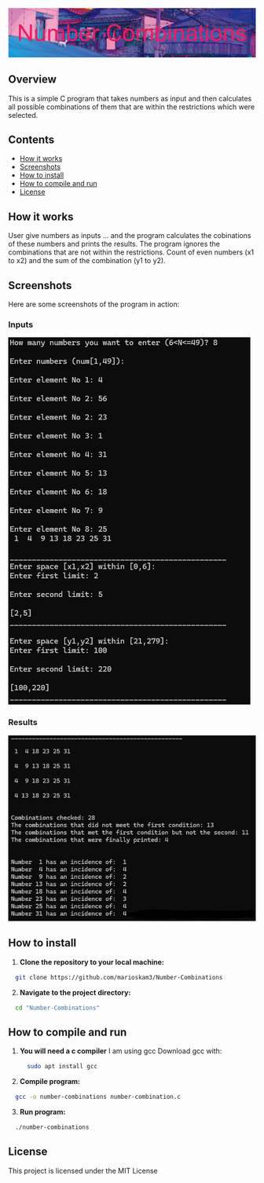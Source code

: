 ![ProjectLogo](/Project-Logo-&-Screenshots/Number_Combinations.png)

## Overview

This is a simple C program that takes numbers as input and then calculates all possible combinations of them that are within the restrictions which were selected.

## Contents

- [How it works](#How-it-works)
- [Screenshots](#Screenshots)
- [How to install](#How-to-install)
- [How to compile and run](How-to-compile-and-run)
- [License](#License)


## How it works

User give numbers as inputs ... and the program calculates the cobinations of these numbers and prints the results.
The program ignores the combinations that are not within the restrictions.
Count of even numbers (x1 to x2) and the sum of the combination (y1 to y2). 

## Screenshots

Here are some screenshots of the program in action:

### Inputs

![screenshot-1](/Project-Logo-&-Screenshots/Screenshot_1.png)

### Results

![screenshot-2](/Project-Logo-&-Screenshots/Screenshot_2.png)

## How to install

1. **Clone the repository to your local machine:**
  ```bash
    git clone https://github.com/marioskam3/Number-Combinations
  ```

2. **Navigate to the project directory:**
  ```bash
    cd "Number-Combinations"
  ```

## How to compile and run

1. **You will need a c compiler**
    I am using gcc
    Download gcc with:
    ```bash
      sudo apt install gcc
    ```

2. **Compile program:**
  ```bash
    gcc -o number-combinations number-combination.c
  ```

3. **Run program:**
  ```bash
    ./number-combinations
  ```
## License

This project is licensed under the MIT License
